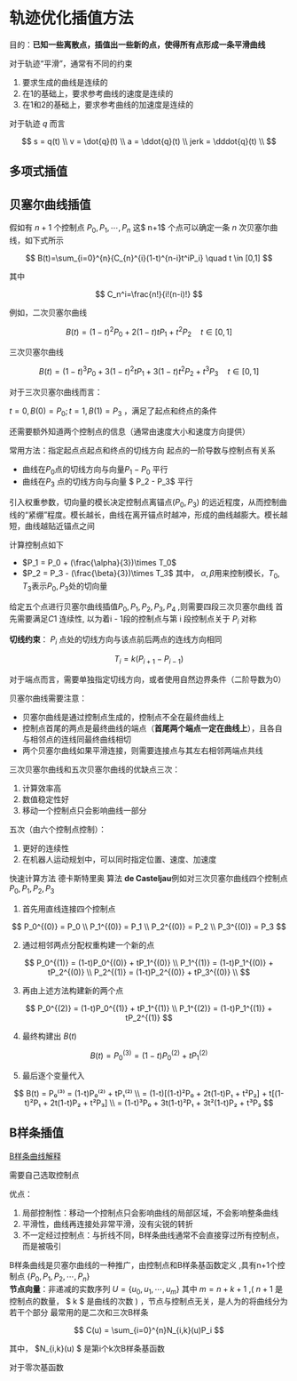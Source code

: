 # 轨迹优化插值方法

目的：**已知一些离散点，插值出一些新的点，使得所有点形成一条平滑曲线**

对于轨迹“平滑”，通常有不同的约束

1. 要求生成的曲线是连续的
2. 在1的基础上，要求参考曲线的速度是连续的
3. 在1和2的基础上，要求参考曲线的加速度是连续的

对于轨迹 $q$ 而言

$$
s = q(t) \\
v = \dot{q}(t) \\
a = \ddot{q}(t) \\
jerk = \dddot{q}(t) \\
$$

## 多项式插值

## 贝塞尔曲线插值

假如有 $n+1$ 个控制点 $P_0,P_1,\cdots,P_n$ 这$ n+1$ 个点可以确定一条 $n$ 次贝塞尔曲线，如下式所示

$$
B(t)=\sum_{i=0}^{n}{C_{n}^{i}(1-t)^{n-i}t^iP_i} \quad t \in [0,1]
$$

其中

$$
C_n^i=\frac{n!}{i!(n-i)!}
$$

例如，二次贝塞尔曲线

$$
B(t) = (1-t)^2P_0+2(1-t)tP_1 + t^2P_2 \quad t \in [0,1]
$$

三次贝塞尔曲线

$$
B(t) = (1-t)^3P_0 + 3(1-t)^2tP_1+ 3(1-t)t^2P_2 + t^3P_3 \quad t \in [0,1]
$$

对于三次贝塞尔曲线而言：

$t=0, B(0)=P_0; t=1, B(1) = P_3$ ，满足了起点和终点的条件

还需要额外知道两个控制点的信息（通常由速度大小和速度方向提供）

 常用方法：指定起点点起点和终点的切线方向
起点的一阶导数与控制点有关系

- 曲线在$P_0$点的切线方向与向量$P_1 - P_0$ 平行
- 曲线在$P_3$ 点的切线方向与向量 $ P_2 - P_3$ 平行

引入权重参数，切向量的模长决定控制点离锚点$(P_0, P_3)$ 的远近程度，从而控制曲线的“紧绷”程度。模长越长，曲线在离开锚点时越冲，形成的曲线越膨大。模长越短，曲线越贴近锚点之间

计算控制点如下

- $P_1 = P_0 + (\frac{\alpha}{3})\times T_0$
- $P_2 = P_3 - (\frac{\beta}{3})\times T_3$
  其中， $\alpha, \beta$用来控制模长，$T_0, T_3$表示$P_0, P_3$处的切向量

给定五个点进行贝塞尔曲线插值$P_0, P_1, P_2, P_3, P_4$ ,则需要四段三次贝塞尔曲线
首先需要满足$C1$ 连续性, 以为着i - 1段的控制点与第 i 段控制点关于 $P_i$ 对称

**切线约束**： $P_i$ 点处的切线方向与该点前后两点的连线方向相同

$$
T_i = k(P_{i+1} - P_{i-1})
$$

对于端点而言，需要单独指定切线方向，或者使用自然边界条件（二阶导数为0）

贝塞尔曲线需要注意：

- 贝塞尔曲线是通过控制点生成的，控制点不全在最终曲线上
- 控制点首尾的两点是最终曲线的端点（**首尾两个端点一定在曲线上**），且各自与相邻点的连线同最终曲线相切
- 两个贝塞尔曲线如果平滑连接，则需要连接点与其左右相邻两端点共线

三次贝塞尔曲线和五次贝塞尔曲线的优缺点三次：

1. 计算效率高
2. 数值稳定性好
3. 移动一个控制点只会影响曲线一部分

五次（由六个控制点控制）：

1. 更好的连续性
2. 在机器人运动规划中，可以同时指定位置、速度、加速度

快速计算方法 德卡斯特里奥 算法
**de Casteljau**例如对三次贝塞尔曲线四个控制点 $P_0, P_1, P_2, P_3$

1. 首先用直线连接四个控制点

$$
P_0^{(0)} = P_0 \\  
P_1^{(0)} = P_1 \\  
P_2^{(0)} = P_2 \\  
P_3^{(0)} = P_3
$$

2. 通过相邻两点分配权重构建一个新的点

$$
P_0^{(1)} = (1-t)P_0^{(0)} + tP_1^{(0)} \\  
P_1^{(1)} = (1-t)P_1^{(0)} + tP_2^{(0)} \\  
P_2^{(1)} = (1-t)P_2^{(0)} + tP_3^{(0)} \\
$$

3. 再由上述方法构建新的两个点

$$
P_0^{(2)} = (1-t)P_0^{(1)} + tP_1^{(1)} \\ 
P_1^{(2)} = (1-t)P_1^{(1)} + tP_2^{(1)}
$$

4. 最终构建出 $B(t)$

$$
B(t) = P_0^{(3)} = (1-t)P_0^{(2)} + tP_1^{(2)}
$$

5. 最后逐个变量代入

$$
B(t) = P₀⁽³⁾ = (1-t)P₀⁽²⁾ + tP₁⁽²⁾ \\  
            = (1-t)[(1-t)²P₀ + 2t(1-t)P₁ + t²P₂] + t[(1-t)²P₁ + 2t(1-t)P₂ + t²P₃] \\  
            = (1-t)³P₀ + 3t(1-t)²P₁ + 3t²(1-t)P₂ + t³P₃
$$

## B样条插值

[B样条曲线解释](https://ikerlz.github.io/post/spline/#2b-splines)

需要自己选取控制点

优点：
1. 局部控制性：移动一个控制点只会影响曲线的局部区域，不会影响整条曲线
2. 平滑性，曲线再连接处非常平滑，没有尖锐的转折
3. 不一定经过控制点：与折线不同，B样条曲线通常不会直接穿过所有控制点，而是被吸引



B样条曲线是贝塞尔曲线的一种推广，由控制点和B样条基函数定义  ,具有n+1个控制点 $\{P_0, P_1, P_2, \cdots , P_n \}$   
**节点向量**：非递减的实数序列 $U = \{u_0, u_1, \cdots, u_m \}$ 其中 $m = n + k + 1$ ,( $n+1$ 是控制点的数量， $ k $ 是曲线的次数 )  ，节点与控制点无关，是人为的将曲线分为若干个部分
最常用的是二次和三次B样条

$$
C(u) = \sum_{i=0}^{n}N_{i,k}(u)P_i
$$

其中， $N_{i,k}(u) $ 是第i个k次B样条基函数

对于零次基函数










